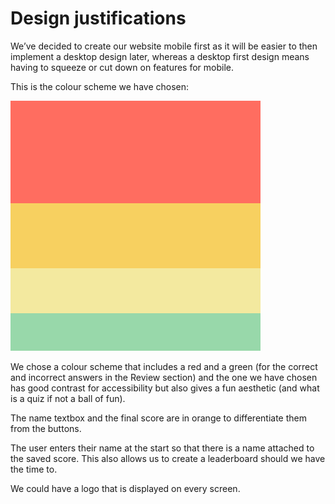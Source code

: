 # Design justifications

 We’ve decided to create our website mobile first as it will be easier to then implement a desktop design later, whereas a desktop first design means having to squeeze or cut down on features for mobile.

This is the colour scheme we have chosen:

![colour_palette.png](colour_palette.png)

We chose a colour scheme that includes a red and a green (for the correct and incorrect answers in the Review section) and the one we have chosen has good contrast for accessibility but also gives a fun aesthetic (and what is a quiz if not a ball of fun).

The name textbox and the final score are in orange to differentiate them from the buttons.

The user enters their name at the start so that there is a name attached to the saved score. This also allows us to create a leaderboard should we have the time to.

We could have a logo that is displayed on every screen.
